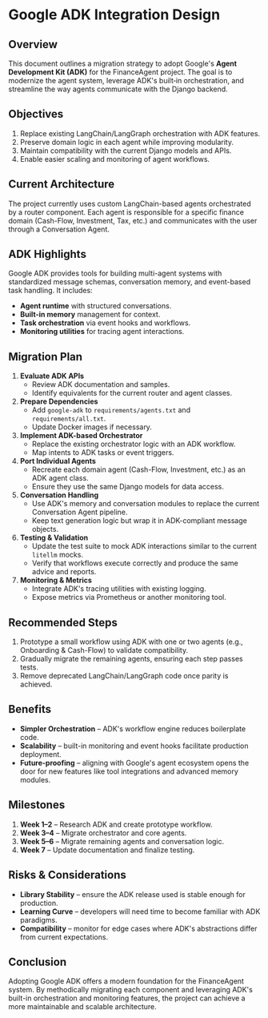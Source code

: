 # Google ADK Integration Design

## Overview

This document outlines a migration strategy to adopt Google's **Agent Development Kit (ADK)** for the FinanceAgent project. The goal is to modernize the agent system, leverage ADK's built‑in orchestration, and streamline the way agents communicate with the Django backend.

## Objectives

1. Replace existing LangChain/LangGraph orchestration with ADK features.
2. Preserve domain logic in each agent while improving modularity.
3. Maintain compatibility with the current Django models and APIs.
4. Enable easier scaling and monitoring of agent workflows.

## Current Architecture

The project currently uses custom LangChain-based agents orchestrated by a router component. Each agent is responsible for a specific finance domain (Cash-Flow, Investment, Tax, etc.) and communicates with the user through a Conversation Agent.

## ADK Highlights

Google ADK provides tools for building multi-agent systems with standardized message schemas, conversation memory, and event-based task handling. It includes:

- **Agent runtime** with structured conversations.
- **Built-in memory** management for context.
- **Task orchestration** via event hooks and workflows.
- **Monitoring utilities** for tracing agent interactions.

## Migration Plan

1. **Evaluate ADK APIs**
   - Review ADK documentation and samples.
   - Identify equivalents for the current router and agent classes.
2. **Prepare Dependencies**
   - Add `google-adk` to `requirements/agents.txt` and `requirements/all.txt`.
   - Update Docker images if necessary.
3. **Implement ADK-based Orchestrator**
   - Replace the existing orchestrator logic with an ADK workflow.
   - Map intents to ADK tasks or event triggers.
4. **Port Individual Agents**
   - Recreate each domain agent (Cash-Flow, Investment, etc.) as an ADK agent class.
   - Ensure they use the same Django models for data access.
5. **Conversation Handling**
   - Use ADK's memory and conversation modules to replace the current Conversation Agent pipeline.
   - Keep text generation logic but wrap it in ADK-compliant message objects.
6. **Testing & Validation**
   - Update the test suite to mock ADK interactions similar to the current `litellm` mocks.
   - Verify that workflows execute correctly and produce the same advice and reports.
7. **Monitoring & Metrics**
   - Integrate ADK's tracing utilities with existing logging.
   - Expose metrics via Prometheus or another monitoring tool.

## Recommended Steps

1. Prototype a small workflow using ADK with one or two agents (e.g., Onboarding & Cash-Flow) to validate compatibility.
2. Gradually migrate the remaining agents, ensuring each step passes tests.
3. Remove deprecated LangChain/LangGraph code once parity is achieved.

## Benefits

- **Simpler Orchestration** – ADK's workflow engine reduces boilerplate code.
- **Scalability** – built-in monitoring and event hooks facilitate production deployment.
- **Future-proofing** – aligning with Google's agent ecosystem opens the door for new features like tool integrations and advanced memory modules.

## Milestones

1. **Week 1–2** – Research ADK and create prototype workflow.
2. **Week 3–4** – Migrate orchestrator and core agents.
3. **Week 5–6** – Migrate remaining agents and conversation logic.
4. **Week 7** – Update documentation and finalize testing.

## Risks & Considerations

- **Library Stability** – ensure the ADK release used is stable enough for production.
- **Learning Curve** – developers will need time to become familiar with ADK paradigms.
- **Compatibility** – monitor for edge cases where ADK's abstractions differ from current expectations.

## Conclusion

Adopting Google ADK offers a modern foundation for the FinanceAgent system. By methodically migrating each component and leveraging ADK's built-in orchestration and monitoring features, the project can achieve a more maintainable and scalable architecture.

